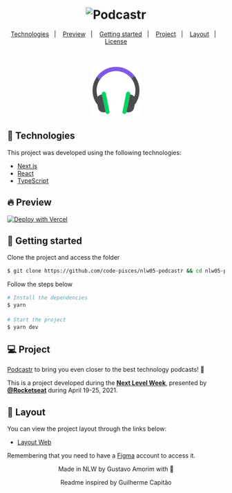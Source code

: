 <h1 align="center">
    <img alt="Podcastr" title="Podcastr" src="https://raw.githubusercontent.com/C0bal/reactjs-podcastr-nlw5/main/.github/podcastr.svg" />
</h1>

<p align="center">
  <a href="#-technologies">Technologies</a>&nbsp;&nbsp;&nbsp;|&nbsp;&nbsp;&nbsp;
  <a href="#-preview">Preview</a>&nbsp;&nbsp;&nbsp;|&nbsp;&nbsp;&nbsp;
  <a href="#-getting-started">Getting started</a>&nbsp;&nbsp;&nbsp;|&nbsp;&nbsp;&nbsp;
  <a href="#-project">Project</a>&nbsp;&nbsp;&nbsp;|&nbsp;&nbsp;&nbsp;
  <a href="#-layout">Layout</a>&nbsp;&nbsp;&nbsp;|&nbsp;&nbsp;&nbsp;
  <a href="#-license">License</a>
</p>

<br>

<p align="center">
  <img alt="Moveit" src=".github/icon.svg" width="120px">
</p>

## 🧪 Technologies

This project was developed using the following technologies:

- [Next.js](https://nextjs.org/)
- [React](https://reactjs.org)
- [TypeScript](https://www.typescriptlang.org/)

## 🔥 Preview

[![Deploy with Vercel](https://vercel.com/button)](https://reactjs-podcastr-nlw5.vercel.app/)

## 🚀 Getting started

Clone the project and access the folder

```bash
$ git clone https://github.com/code-pisces/nlw05-podcastr && cd nlw05-podcastr
```

Follow the steps below

```bash
# Install the dependencies
$ yarn

# Start the project
$ yarn dev
```

## 💻 Project

[Podcastr](https://podcastr-nlw.vercel.app/) to bring you even closer to the best technology podcasts! 💜

This is a project developed during the **[Next Level Week](https://nextlevelweek.com/)**, presented by **[@Rocketseat](https://github.com/Rocketseat)** during April 19-25, 2021.

## 🔖 Layout

You can view the project layout through the links below:

- [Layout Web](https://www.figma.com/file/UwFEntsHpHYJlHNQAQr4gA/Podcastr?node-id=160%3A2761)

Remembering that you need to have a [Figma](http://figma.com/) account to access it.

<p align="center">Made in NLW by Gustavo Amorim with 🖤</p>
<p align="center">Readme inspired by Guilherme Capitão</p>
